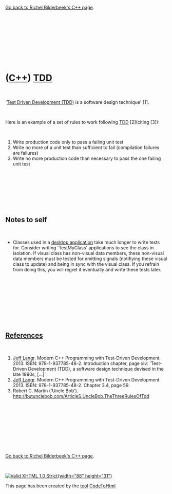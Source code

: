 

[Go back to Richel Bilderbeek's C++ page](Cpp.htm).

 

 

 

 

 

([C++](Cpp.htm)) [TDD](CppTdd.htm)
==================================

 

'[Test Driven Development (TDD)](CppTdd.htm) is a software design
technique' \[1\].

 

Here is an example of a set of rules to work following [TDD](CppTdd.htm)
\[2\](citing \[3\]):

 

1.  Write production code only to pass a failing unit test
2.  Write no more of a unit test than sufficient to fail (compilation
    failures are failures)
3.  Write no more production code than necessary to pass the one failing
    unit test

 

 

 

 

Notes to self
-------------

 

-   Classes used in a [desktop application](CppDesktopApplication.htm)
    take much longer to write tests for. Consider writing 'TestMyClass'
    applications to see the class in isolation. If visual class has
    non-visual data members, these non-visual data members must be
    tested for emitting signals (notifiying these visual class
    to update) and being in sync with the visual class. If you refrain
    from doing this, you will regret it eventually and write these
    tests later.

 

 

 

 

 

[References](CppReferences.htm)
-------------------------------

 

1.  [Jeff Langr](CppJeffLangr.htm). Modern C++ Programming with
    Test-Driven Development. 2013. ISBN: 978-1-937785-48-2. Introduction
    chapter, page xiv: 'Test-Driven Development (TDD), a software design
    technique devised in the late 1990s, \[...\]'
2.  [Jeff Langr](CppJeffLangr.htm). Modern C++ Programming with
    Test-Driven Development. 2013. ISBN: 978-1-937785-48-2. Chapter 3.4,
    page 59.
3.  Robert C. Martin ('Uncle Bob').
    http://butunclebob.com/ArticleS.UncleBob.TheThreeRulesOfTdd

 

 

 

 

 

[Go back to Richel Bilderbeek's C++ page](Cpp.htm).



 

[![Valid XHTML 1.0 Strict](valid-xhtml10.png){width="88"
height="31"}](http://validator.w3.org/check?uri=referer)

This page has been created by the [tool](Tools.htm)
[CodeToHtml](ToolCodeToHtml.htm)
